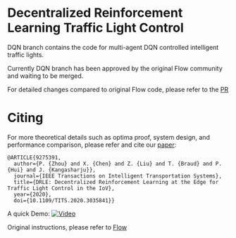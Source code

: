 # Decentralized Reinforcement Learning Traffic Light Control

DQN branch contains the code for multi-agent DQN controlled intelligent traffic lights.

Currently DQN branch has been approved by the original Flow community and waiting to be merged.

For detailed changes compared to original Flow code, please refer to the [PR](https://github.com/flow-project/flow/pull/964)

# Citing 

For more theoretical details such as optima proof, system design, and performance comparison, please refer and cite our [paper](https://arxiv.org/pdf/2009.01502.pdf):
```
@ARTICLE{9275391,
  author={P. {Zhou} and X. {Chen} and Z. {Liu} and T. {Braud} and P. {Hui} and J. {Kangasharju}},
  journal={IEEE Transactions on Intelligent Transportation Systems}, 
  title={DRLE: Decentralized Reinforcement Learning at the Edge for Traffic Light Control in the IoV}, 
  year={2020},
  doi={10.1109/TITS.2020.3035841}}
```

A quick Demo:
[![Video](https://i9.ytimg.com/vi/p2sMtN_mW8s/maxresdefault.jpg?time=1608339000000&sqp=CLic9f4F&rs=AOn4CLDlfAcq4ONYwic9lK3Bx7MDsLbq1A)](https://youtu.be/p2sMtN_mW8s) 


Original instructions, please refer to [Flow](https://flow-project.github.io/) 
